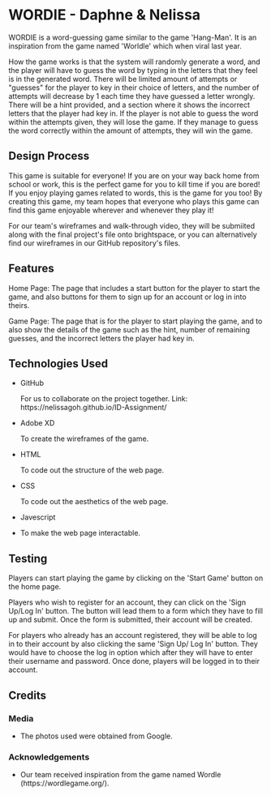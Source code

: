 <h1> WORDIE - Daphne & Nelissa </h1>

<p> WORDIE is a word-guessing game similar to the game 'Hang-Man'. It is an inspiration from the game named 'Worldle' which when viral last year.
</p>

<p> How the game works is that the system will randomly generate a word, and the player will have to guess the word by typing in the letters that they feel is in the generated word. There will be limited amount of attempts or "guesses" for the player to key in their choice of letters, and the number of attempts will decrease by 1 each time they have guessed a letter wrongly. There will be a hint provided, and a section where it shows the incorrect letters that the player had key in. If the player is not able to guess the word within the attempts given, they will lose the game. If they manage to guess the word correctly within the amount of attempts, they will win the game.
</p>

<h2> Design Process </h2>

<p> This game is suitable for everyone! If you are on your way back home from school or work, this is the perfect game for you to kill time if you are bored! If you enjoy playing games related to words, this is the game for you too! By creating this game, my team hopes that everyone who plays this game can find this game enjoyable wherever and whenever they play it!
</p>

<p> For our team's wireframes and walk-through video, they will be submiited along with the final project's file onto brightspace, or you can alternatively find our wireframes in our GitHub repository's files.
</p>

<h2> Features </h2>

<p> Home Page: The page that includes a start button for the player to start the game, and also buttons for them to sign up for an account or log in into theirs.
</p>

<p> Game Page: The page that is for the player to start playing the game, and to also show the details of the game such as the hint, number of remaining guesses, and the incorrect letters the player had key in.
</p>

<h2> Technologies Used </h2>

<ul>
<li> GitHub </li>
<p> For us to collaborate on the project together.
Link: https://nelissagoh.github.io/ID-Assignment/ </p>

<li> Adobe XD </li>
<p> To create the wireframes of the game. </p>

<li> HTML </li>
<p> To code out the structure of the web page. </p>

<li> CSS </li>
<p> To code out the aesthetics of the web page. </p>

<li> Javescript <li> 
<p> To make the web page interactable. </p>
</ul>

<h2> Testing </h2>

<p> Players can start playing the game by clicking on the 'Start Game' button on the home page.
</p>

<p> Players who wish to register for an account, they can click on the 'Sign Up/Log In' button. The button will lead them to a form which they have to fill up and submit. Once the form is submitted, their account will be created.
</p>

<p> For players who already has an account registered, they will be able to log in to their account by also clicking the same 'Sign Up/ Log In' button. They would have to choose the log in option which after they will have to enter their username and password. Once done, players will be logged in to their account.
</p>

<h2> Credits </h2>

<h3> Media </h3>

<ul>
<li> The photos used were obtained from Google. </li>
</ul>

<h3> Acknowledgements </h3>

<ul>
<li> Our team received inspiration from the game named Wordle (https://wordlegame.org/). </li>
</ul>

